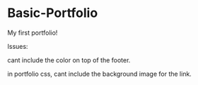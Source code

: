 # Basic-Portfolio
My first portfolio!



Issues:

cant include the color on top of the footer.

in portfolio css, cant include the background image for the link. 